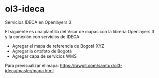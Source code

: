 # ol3-ideca
Servicios IDECA en Openlayers 3

El siguiente es una plantilla del Visor de mapas con la librería Openlayers 3 y la conexión con servicios de IDECA:

- Agregar el mapa de referencia de Bogotá XYZ
- Agregar la ortofoto de Bogotá
- Agregar capa de servicios WMS

Para previsualizar el mapa: https://rawgit.com/samtux/ol3-ideca/master/mapa.html 
